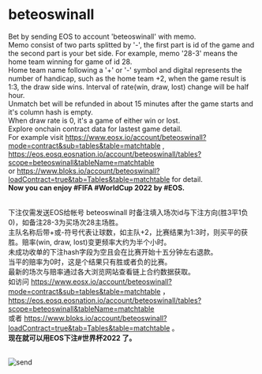 # beteoswinall
Bet by sending EOS to account 'beteoswinall' with memo. <br>
Memo consist of two parts splitted by '-', the first part is id of the game and the second part is your bet side. For example, memo '28-3' means the home team winning for game of id 28.<br>
Home team name following a '+' or '-' symbol and digital represents the number of handicap, such as the home team +2, when the game result is 1:3, the draw side wins. Interval of rate(win, draw, lost) change will be half hour.<br>
Unmatch bet will be refunded in about 15 minutes after the game starts and it's column hash is empty. <br>
When draw rate is 0, it's a game of either win or lost.<br>
Explore onchain contract data for lastest game detail. <br>
For example visit https://www.eosx.io/account/beteoswinall?mode=contract&sub=tables&table=matchtable , <br> https://eos.eosq.eosnation.io/account/beteoswinall/tables?scope=beteoswinall&tableName=matchtable <br> or https://www.bloks.io/account/beteoswinall?loadContract=true&tab=Tables&table=matchtable for detail.<br>
<b>Now you can enjoy #FIFA #WorldCup 2022 by #EOS.</b><br><br>

下注仅需发送EOS给帐号 beteoswinall 时备注填入场次id与下注方向(胜3平1负0)，如备注28-3为买场次28主场胜。<br>
主队名称后带+或-符号代表让球数，如主队+2，比赛结果为1:3时，则买平的获胜。赔率(win, draw, lost)变更频率大约为半个小时。<br>
未成功收单的下注hash字段为空且会在比赛开始十五分钟左右退款。<br>
当平的赔率为0时，这是个结果只有胜或者负的比赛。<br>
最新的场次与赔率通过各大浏览网站查看链上合约数据获取。<br>
如访问 https://www.eosx.io/account/beteoswinall?mode=contract&sub=tables&table=matchtable ，<br> https://eos.eosq.eosnation.io/account/beteoswinall/tables?scope=beteoswinall&tableName=matchtable <br> 或者 https://www.bloks.io/account/beteoswinall?loadContract=true&tab=Tables&table=matchtable 。<br>
<b>现在就可以用EOS下注#世界杯2022 了。</b><br><br>


![send](https://user-images.githubusercontent.com/101385969/160788366-74c08b30-8f6b-4dc8-98d5-e4a8bf81cd7b.png)
